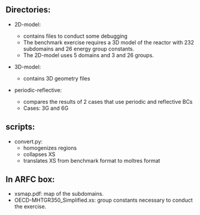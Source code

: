Directories:
------------

* 2D-model:
	* contains files to conduct some debugging
	* The benchmark exercise requires a 3D model of the reactor with 232 subdomains and 26 energy group constants.
	* The 2D-model uses 5 domains and 3 and 26 groups.

* 3D-model:
	* contains 3D geometry files

* periodic-reflective:
	* compares the results of 2 cases that use periodic and reflective BCs
	* Cases: 3G and 6G

scripts:
--------
* convert.py:
  - homogenizes regions
  - collapses XS
  - translates XS from benchmark format to moltres format

In ARFC box:
------------
* xsmap.pdf: map of the subdomains.
* OECD-MHTGR350_Simplified.xs: group constants necessary to conduct the exercise.
